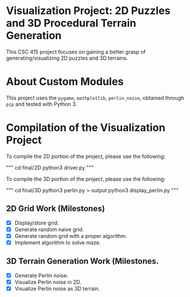 # Visualization Project: 2D Puzzles and 3D Procedural Terrain Generation

This CSC 415 project focuses on gaining a better grasp of generating/visualizing 2D puzzles
and 3D terrains.

# About Custom Modules

This project uses the `pygame`, `mathplotlib`, `perlin_noise`, obtained through `pip` and tested
with Python 3.

# Compilation of the Visualization Project

To compile the 2D portion of the project, please use the following:

"""
cd final/2D
python3 driver.py
"""

To compile the 3D portion of the project, please use the following:

"""
cd final/3D
python3 perlin.py > output
python3 display_perlin.py
"""

## 2D Grid Work (Milestones)

- [x] Display/store grid.
- [x] Generate random naive grid.
- [x] Generate random grid with a proper algorithm.
- [x] Implement algorithm to solve maze.

## 3D Terrain Generation Work (Milestones.

- [x] Generate Perlin noise.
- [x] Visualize Perlin noise in 2D.
- [x] Visualize Perlin noise as 3D terrain.
